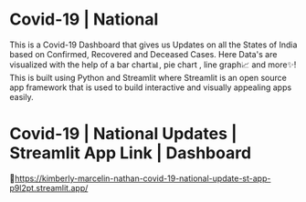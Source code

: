 # Covid-19 | National

This is a Covid-19 Dashboard that gives us Updates on all the States of India based on Confirmed, Recovered and Deceased Cases.
Here Data's are visualized with the help of a bar chart📊, pie chart , line graph📈 and more✨!
This is built using Python and Streamlit where Streamlit is an open source app framework that is used to build interactive and visually appealing apps easily.

# Covid-19 | National Updates | Streamlit App Link | Dashboard

🔗https://kimberly-marcelin-nathan-covid-19-national-update-st-app-p9l2pt.streamlit.app/
